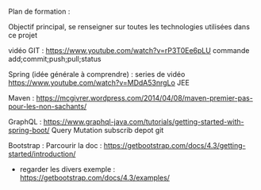 Plan de formation : 

Objectif principal, se renseigner sur toutes les technologies utilisées dans ce projet

vidéo GIT : https://www.youtube.com/watch?v=rP3T0Ee6pLU
commande add;commit;push;pull;status

Spring (idée générale à comprendre) :
series de vidéo https://www.youtube.com/watch?v=MDdA53nrgLo
JEE

Maven : https://mcgivrer.wordpress.com/2014/04/08/maven-premier-pas-pour-les-non-sachants/

GraphQL : https://www.graphql-java.com/tutorials/getting-started-with-spring-boot/
Query Mutation subscrib
depot git

Bootstrap :
Parcourir la doc : https://getbootstrap.com/docs/4.3/getting-started/introduction/
+ regarder les divers exemple : https://getbootstrap.com/docs/4.3/examples/ 



